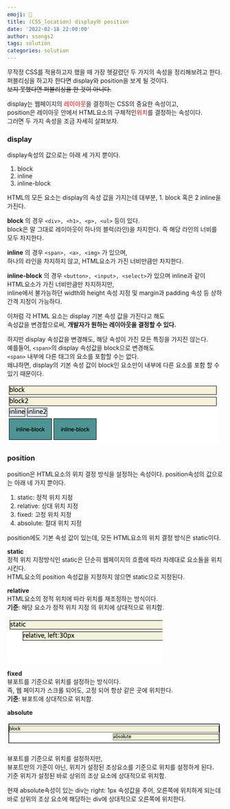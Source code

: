 ```yaml
---
emoji: 🦠
title: (CSS_location) display와 position
date: '2022-02-18 22:00:00'
author: ssongs2
tags: solution
categories: solution
---
```


무작정 CSS를 적용하고자 했을 때 가장 헷갈렸던 두 가지의 속성을 정리해보려고 한다.  
퍼블리싱을 하고자 한다면 display와 position을 보게 될 것이다.  
~~보지 못했다면 퍼블리싱을 한 것이 아니다.~~  

display는 웹페이지의 <span style="color:red;">레이아웃</span>을 결정하는 CSS의 중요한 속성이고,  
position은 레이아웃 안에서 HTML요소의 구체적인<span style="color:red;">위치</span>를 결정하는 속성이다.  
그러면 두 가지 속성을 조금 자세히 살펴보자.

### display

display속성의 값으로는 아래 세 가지 뿐이다.
1. block
2. inline
3. inline-block

HTML의 모든 요소는 display의 속성 값을 가지는데 대부분, 1. block 혹은 2 inline을 가진다.

**block**
의 경우 `<div>, <h1>, <p>, <ul>` 등이 있다.  
block은 말 그대로 레이아웃이 하나의 블럭(라인)을 차지한다. 즉 해당 라인의 너비를 모두 차지한다.


**inline**
의 경우 `<span>, <a>, <img>` 가 있으며,  
하나의 라인을 차지하지 않고, HTML요소가 가진 너비만큼만 차지한다.

**inline-block**
의 경우 `<button>, <input>, <select>`가 있으며
inline과 같이 HTML요소가 가진 너비만큼만 차지하지만,  
inline에서 불가능하던 width와 height 속성 지정 및 margin과 padding 속성 등 상하 간격 지정이 가능하다.

이처럼 각 HTML 요소는 display 기본 속성 값을 가진다고 해도  
속성값을 변경함으로써, <b>개발자가 원하는 레이아웃을 결정할 수 있다.</b>

하지만 display 속성값을 변경해도, 해당 속성이 가진 모든 특징을 가지진 않는다.  
예를들어, `<span>`의 display 속성값을 block으로 변경해도  
`<span>` 내부에 다른 태그의 요소를 포함할 수는 없다.  
왜냐하면, display의 기본 속성 값이 block인 요소만이 내부에 다른 요소를 포함 할 수 있기 때문이다.

![css-display.png](css-display.png)

### position

position은 HTML요소의 위치 결정 방식을 설정하는 속성이다.
position속성의 값으로는 아래 네 가지 뿐이다.
1. static: 정적 위치 지정 
2. relative: 상대 위치 지정
3. fixed: 고정 위치 지정
4. absolute: 절대 위치 지정

position에도 기본 속성 값이 있는데, 모든 HTML요소의 위치 결정 방식은 static이다.

**static**  
정적 위치 지정방식인 static은 단순히 웹페이지의 흐름에 따라 차례대로 요소들을 위치시킨다.   
HTML요소의 position 속성값을 지정하지 않으면 static으로 지정된다.

**relative**  
HTML요소의 정적 위치에 따라 위치를 재조정하는 방식이다.  
<b>기준</b>: 해당 요소가 정적 위치 지정 의 위치에 상대적으로 위치함.

![css-relative.png](css-relative.png)

**fixed**  
뷰포트를 기준으로 위치를 설정하는 방식이다.  
즉, 웹 페이지가 스크롤 되어도, 고정 되어 항상 같은 곳에 위치한다.  
<b>기준</b>: 뷰포트에 상대적으로 위치함.  

**absolute**

![css-absolute.png](css-absolute.png)

뷰포트를 기준으로 위치를 설정하지만,  
뷰포트만의 기준이 아닌, 위치가 설정된 조상요소를 기준으로 위치를 설정하게 된다.  
기준 위치가 설정된 바로 상위의 조상 요소에 상대적으로 위치함.  

현재 absolute속성이 있는 div는 right: 1px 속성값을 주어, 오른쪽에 위치하게 되는데  
바로 상위의 조상 요소에 해당하는 div에 상대적으로 오른쪽에 위치한다.





